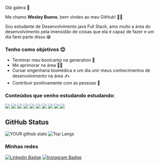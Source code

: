 Olá galera 👋

Me chamo **Wesley Bueno**, bem vindes ao meu GitHub! 🙋‍♂️

Sou estudante de Desenvolvimento java Full Stack, amo muito a área do desenvolvimento pela imensidão de coisas que ela é capaz de fazer e um dia farei parte disso.😁

### **Tenho como objetivos** 😊
- Terminar meu bootcamp na generation 💙
- Me aprimorar na área 👨‍💻
- Cursar engenharia biomédica e um dia unir meus conhecimentos de desenvolvimento na área ✍
 - Contribuir positivamente com as pessoas 🤩

### **Conteúdos que venho estudando estudando:** 
<p align="left">

<img src="https://img.shields.io/badge/HTML5-E34F26?style=for-the-badge&logo=html5&logoColor=white" />
<img src="https://img.shields.io/badge/CSS3-1572B6?style=for-the-badge&logo=css3&logoColor=white" />
<img src="https://img.shields.io/badge/TypeScript-007ACC?style=for-the-badge&logo=typescript&logoColor=white" />
<img src="https://img.shields.io/badge/Java-ED8B00?style=for-the-badge&logo=java&logoColor=white" />
<img src="https://img.shields.io/badge/Angular-DD0031?style=for-the-badge&logo=angular&logoColor=white" />
<img src="https://img.shields.io/badge/Bootstrap-563D7C?style=for-the-badge&logo=bootstrap&logoColor=white" />
<img src="https://img.shields.io/badge/jQuery-0769AD?style=for-the-badge&logo=jquery&logoColor=white" />
<img src="https://img.shields.io/badge/Spring-6DB33F?style=for-the-badge&logo=spring&logoColor=white" />
<img src="https://img.shields.io/badge/MySQL-00000F?style=for-the-badge&logo=mysql&logoColor=white" />
<img src="https://img.shields.io/badge/JavaScript-F7DF1E?style=for-the-badge&logo=javascript&logoColor=black" />


## **GitHub Status**



![YOUR github stats](https://github-readme-stats.vercel.app/api?username=WesleyBueno&show_icons=true&theme=vue)
![Top Langs](https://github-readme-stats.vercel.app/api/top-langs/?username=WesleyBueno&show_icons=true&theme=vue)



### **Minhas redes**

[![Linkedin Badge](https://img.shields.io/badge/-Wesley%20Bueno-2931cc?style=flat-square&logo=Linkedin&logoColor=white&link=https://www.linkedin.com/in/wesley-bueno/)](https://www.linkedin.com/in/wesley-bueno/) 
[![Instagram Badge](https://img.shields.io/badge/-Instagram-2931cc?style=flat-square&logo=Instagram&logoColor=white&link=https://www.instagram.com/wesleeyy.bueno/?hl=pt-br)](https://www.instagram.com/wesleeyy.bueno/?hl=pt-br)


